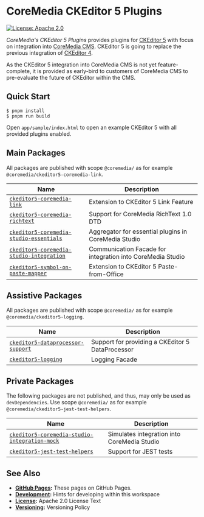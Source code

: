 # CoreMedia CKEditor 5 Plugins

[![License: Apache 2.0][badge:license:Apache2]](./LICENSE)

_CoreMedia's CKEditor 5 Plugins_ provides plugins for [CKEditor 5][] with focus
on integration into [CoreMedia CMS][]. CKEditor 5 is going to replace the
previous integration of [CKEditor 4][].

As the CKEditor 5 integration into CoreMedia CMS is not yet feature-complete,
it is provided as early-bird to customers of CoreMedia CMS to pre-evaluate the
future of CKEditor within the CMS.

## Quick Start

```text
$ pnpm install
$ pnpm run build
```

Open `app/sample/index.html` to open an example CKEditor 5 with all provided
plugins enabled.

## Main Packages

All packages are published with scope `@coremedia/` as for example
`@coremedia/ckeditor5-coremedia-link`.

| Name                                         | Description                                                |
| -------------------------------------------- | ---------------------------------------------------------- |
| [`ckeditor5-coremedia-link`][]               | Extension to CKEditor 5 Link Feature                       |
| [`ckeditor5-coremedia-richtext`][]           | Support for CoreMedia RichText 1.0 DTD                     |
| [`ckeditor5-coremedia-studio-essentials`][]  | Aggregator for essential plugins in CoreMedia Studio       |
| [`ckeditor5-coremedia-studio-integration`][] | Communication Facade for integration into CoreMedia Studio |
| [`ckeditor5-symbol-on-paste-mapper`][]       | Extension to CKEditor 5 Paste-from-Office                  |

## Assistive Packages

All packages are published with scope `@coremedia/` as for example
`@coremedia/ckeditor5-logging`.

| Name                                  | Description                                      |
| ------------------------------------- | ------------------------------------------------ |
| [`ckeditor5-dataprocessor-support`][] | Support for providing a CKEditor 5 DataProcessor |
| [`ckeditor5-logging`][]               | Logging Facade                                   |

## Private Packages

The following packages are not published, and thus, may only be used as
`devDependencies`. Use scope `@coremedia/` as for example
`@coremedia/ckeditor5-jest-test-helpers`.

| Name                                              | Description                                 |
| ------------------------------------------------- | ------------------------------------------- |
| [`ckeditor5-coremedia-studio-integration-mock`][] | Simulates integration into CoreMedia Studio |
| [`ckeditor5-jest-test-helpers`][]                 | Support for JEST tests                      |

## See Also

* **[GitHub Pages][gp:ckeditor-plugins]:** These pages on GitHub Pages.
* **[Development](./DEVELOPMENT.md):** Hints for developing within this workspace
* **[License](./LICENSE):** Apache 2.0 License Text
* **[Versioning](./VERSIONING.md):** Versioning Policy

<!-- ===========================================================[References] -->

[`ckeditor5-coremedia-link`]: <./packages/ckeditor5-coremedia-link/>
[`ckeditor5-coremedia-richtext`]: <./packages/ckeditor5-coremedia-richtext/>
[`ckeditor5-coremedia-studio-essentials`]: <./packages/ckeditor5-coremedia-studio-essentials/>
[`ckeditor5-coremedia-studio-integration`]: <./packages/ckeditor5-coremedia-studio-integration/>
[`ckeditor5-coremedia-studio-integration-mock`]: <./packages/ckeditor5-coremedia-studio-integration-mock/>
[`ckeditor5-dataprocessor-support`]: <./packages/ckeditor5-dataprocessor-support/>
[`ckeditor5-jest-test-helpers`]: <./packages/ckeditor5-jest-test-helpers>
[`ckeditor5-logging`]: <./packages/ckeditor5-logging/>
[`ckeditor5-symbol-on-paste-mapper`]: <./packages/ckeditor5-symbol-on-paste-mapper/>
[badge:license:Apache2]: <https://img.shields.io/badge/license-Apache_2.0-blue?style=for-the-badge>
[CKEditor 4]: <https://ckeditor.com/ckeditor-4/> "CKEditor 4 | Visual Text Editor for HTML"
[CKEditor 5]: <https://ckeditor.com/ckeditor-5/> "CKEditor 5 | Powerful Framework with Modular Architecture"
[CoreMedia CMS]: <https://www.coremedia.com/> "Best-of-Breed Digital Experience Platform CoreMedia"
[gp:ckeditor-plugins]: <https://coremedia.github.io/ckeditor-plugins/>
